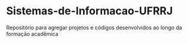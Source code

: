 # Sistemas-de-Informacao-UFRRJ
Repositório para agregar projetos e códigos desenvolvidos ao longo da formação acadêmica
